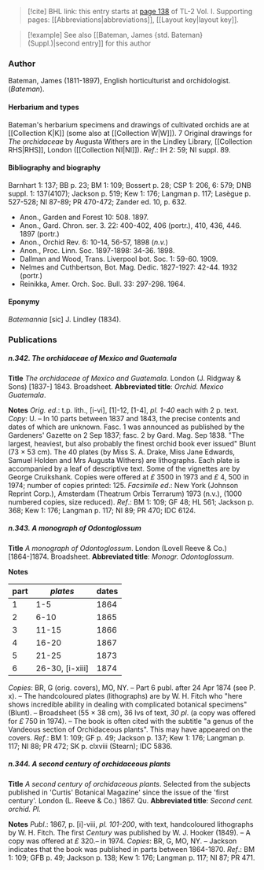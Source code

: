 > [!cite] BHL link: this entry starts at [page 138](https://www.biodiversitylibrary.org/item/103414#page/186/mode/1up) of TL-2 Vol. I.
> Supporting pages: [[Abbreviations|abbreviations]], [[Layout key|layout key]].

> [!example] See also [[Bateman, James {std. Bateman} (Suppl.)|second entry]] for this author

### Author

Bateman, James (1811-1897), English horticulturist and orchidologist. (*Bateman*).

#### Herbarium and types

Bateman's herbarium specimens and drawings of cultivated orchids are at [[Collection K|K]] (some also at [[Collection W|W]]). 7 Original drawings for *The orchidaceae* by Augusta Withers are in the Lindley Library, [[Collection RHS|RHS]], London ([[Collection NI|NI]]).
*Ref*.: IH 2: 59; NI suppl. 89.

#### Bibliography and biography

Barnhart 1: 137; BB p. 23; BM 1: 109; Bossert p. 28; CSP 1: 206, 6: 579; DNB suppl. 1: 137(4107); Jackson p. 519; Kew 1: 176; Langman p. 117; Lasègue p. 527-528; NI 87-89; PR 470-472; Zander ed. 10, p. 632.
- Anon., Garden and Forest 10: 508. 1897.
- Anon., Gard. Chron. ser. 3. 22: 400-402, 406 (portr.), 410, 436, 446. 1897 (portr.)
- Anon., Orchid Rev. 6: 10-14, 56-57, 1898 (*n.v.*)
- Anon., Proc. Linn. Soc. 1897-1898: 34-36. 1898.
- Dallman and Wood, Trans. Liverpool bot. Soc. 1: 59-60. 1909.
- Nelmes and Cuthbertson, Bot. Mag. Dedic. 1827-1927: 42-44. 1932 (portr.)
- Reinikka, Amer. Orch. Soc. Bull. 33: 297-298. 1964.

#### Eponymy

*Batemannia* \[sic\] J. Lindley (1834).

### Publications

##### n.342. The orchidaceae of Mexico and Guatemala

**Title**
*The orchidaceae of Mexico and Guatemala*. London (J. Ridgway & Sons) \[1837-\] 1843. Broadsheet.
**Abbreviated title**: *Orchid. Mexico Guatemala*.

**Notes**
*Orig. ed*.: t.p. lith., \[i-vi\], \[1\]-12, \[1-4\], *pl. 1-40* each with 2 p. text. *Copy*: U. – In 10 parts between 1837 and 1843, the precise contents and dates of which are unknown. Fasc. 1 was announced as published by the Gardeners' Gazette on 2 Sep 1837; fasc. 2 by Gard. Mag. Sep 1838. "The largest, heaviest, but also probably the finest orchid book ever issued" Blunt (73 × 53 cm). The 40 plates (by Miss S. A. Drake, Miss Jane Edwards, Samuel Holden and Mrs Augusta Withers) are lithographs. Each plate is accompanied by a leaf of descriptive text. Some of the vignettes are by George Cruikshank. Copies were offered at *£* 3500 in 1973 and *£* 4, 500 in 1974; number of copies printed: 125.
*Facsimile ed*.: New York (Johnson Reprint Corp.), Amsterdam (Theatrum Orbis Terrarum) 1973 (n.v.), (1000 numbered copies, size reduced).
*Ref*.: BM 1: 109; GF 48; HL 561; Jackson p. 368; Kew 1: 176; Langman p. 117; NI 89; PR 470; IDC 6124.

##### n.343. A monograph of Odontoglossum

**Title**
*A monograph of Odontoglossum*. London (Lovell Reeve & Co.) \[1864-\]1874. Broadsheet.
**Abbreviated title**: *Monogr. Odontoglossum*.

**Notes**

|part	|*plates*	|dates	|
|---	|---	|---	|
|1	|1-5	|1864	|
|2	|6-10	|1865	|
|3	|11-15	|1866	|
|4	|16-20	|1867|
|5	|21-25	|1873|
|6	|26-30, \[i-xiii\]	|1874|

*Copies*: BR, G (orig. covers), MO, NY. – Part 6 publ. after 24 Apr 1874 (see P. x). – The handcoloured plates (lithographs) are by W. H. Fitch who "here shows incredible ability in dealing with complicated botanical specimens" (Blunt). – Broadsheet (55 × 38 cm), 36 lvs of text, *30 pl*. (a copy was offered for *£* 750 in 1974). – The book is often cited with the subtitle "a genus of the Vandeous section of Orchidaceous plants".
This may have appeared on the covers.
*Ref*.: BM 1: 109; GF p. 49; Jackson p. 137; Kew 1: 176; Langman p. 117; NI 88; PR 472; SK p. clxviii (Stearn); IDC 5836.

##### n.344. A second century of orchidaceous plants

**Title**
*A second century of orchidaceous plants*. Selected from the subjects published in 'Curtis' Botanical Magazine' since the issue of the 'first century'. London (L. Reeve & Co.) 1867. Qu.
**Abbreviated title**: *Second cent. orchid. Pl.*

**Notes**
*Publ*.: 1867, p. \[i\]-viii, *pl. 101-200*, with text, handcoloured lithographs by W. H. Fitch. The first *Century* was published by W. J. Hooker (1849). – A copy was offered at *£* 320.– in 1974. *Copies*: BR, G, MO, NY. – Jackson indicates that the book was published in parts between 1864-1870.
*Ref*.: BM 1: 109; GFB p. 49; Jackson p. 138; Kew 1: 176; Langman p. 117; NI 87; PR 471.

